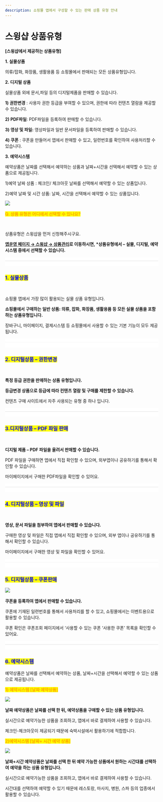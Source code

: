 ```yaml
---
description: 쇼핑몰 앱에서 구성할 수 있는 판매 상품 유형 안내
---
```


# 스윙샵 상품유형

​**\[스윙샵에서 제공하는 상품유형]**

**1. 실물상품**

의류/잡화, 화장품, 생활용품 등 쇼핑몰에서 판매되는 모든 상품유형입니다.

**2. 디지털 상품**

실물상품 외에 문서,파일 등의 디지털제품을 판매할 수 있습니다.

**1) 권한변경** : 사용자 권한 등급을 부여할 수 있으며, 권한에 따라 컨텐츠 열람을 제공할 수 있습니다.

**2) PDF파일**: PDF파일을 등록하여 판매할 수 있습니다.

**3) 영상 및 파일:** 영상파일과 일반 문서파일을 등록하여 판매할 수 있습니다.

**4) 쿠폰** : 쿠폰을 만들어서 앱에서 판매할 수 있고, 일련번호를 확인하여 사용처리할 수 있습니다.

**3. 예약시스템**

예약상품은 날짜를 선택해서 예약하는 상품과 날짜+시간을 선택해서 예약할 수 있는 상품으로 제공됩니다.

1\)예약 날짜 상품 : 체크인/ 체크아웃 날짜를 선택해서 예약할 수 있는 상품입니다.

2\)예약 날짜 및 시간 상품: 날짜, 시간을 선택해서 예약할 수 있는 상품입니다.

![](https://wp.swing2app.co.kr/wp-content/uploads/2018/09/%EC%BA%A1%EC%B2%98-3.png)

<mark style="color:orange;">**Q. 상품 유형은 어디에서 선택할 수 있나요?**</mark>

<div align="left">

<img src="https://wp.swing2app.co.kr/wp-content/uploads/2019/07/%EC%83%81%ED%92%88%EC%9C%A0%ED%98%95.png" alt="">

</div>

상품유형은 스윙샵을 먼저 신청해주시구요.

[**앱운영 페이지 → 스윙샵 → 상품관리**](http://www.swing2app.co.kr/view/store\_product\_management)**로 이동하시면, \*상품유형에서 – 실물, 디지털, 예약시스템 중에서 선택할 수 있습니다.**

![](<../../.gitbook/assets/구분선 (1) (1) (1).PNG>)

### <mark style="color:blue;">1. 실물상품</mark>

<div align="left">

<img src="https://wp.swing2app.co.kr/wp-content/uploads/2019/07/%EC%8B%A4%EB%AC%BC%EC%83%81%ED%92%88.jpg" alt="">

</div>

쇼핑몰 앱에서 가장 많이 활용되는 실물 상품 유형입니다.&#x20;

**쇼핑몰에서 구매하는 일반 상품: 의류, 잡화, 화장품, 생활용품 등 모든 실물 상품을 포함하는 상품유형입니다.**

장바구니, 마이페이지, 결제시스템 등 쇼핑몰에서 사용할 수 있는 기본 기능이 모두 제공 됩니다.&#x20;

![](<../../.gitbook/assets/구분선 (1) (1) (1).PNG>)

### <mark style="color:blue;">**2. 디지털상품 – 권한변경**</mark>

<div align="left">

<img src="https://wp.swing2app.co.kr/wp-content/uploads/2019/07/%EB%94%94%EC%A7%80%ED%84%B8-%EC%83%81%ED%92%88.jpg" alt="">

</div>

**특정 등급 권한을 판매하는 상품 유형입니다.**

**등급변경 상품으로 등급에 따라 컨텐츠 열람 및 구매를 제한할 수 있습니다.**

컨텐츠 구매 사이트에서 자주 사용되는 유형 중 하나 입니다.

![](<../../.gitbook/assets/구분선 (1) (1) (1).PNG>)

### <mark style="color:blue;">3.디지털상품 – PDF 파일 판매</mark>

<div align="left">

<img src="https://wp.swing2app.co.kr/wp-content/uploads/2019/07/%EB%94%94%EC%A7%80%ED%84%B8-%EC%83%81%ED%92%882.png" alt="">

</div>

**디지털 제품 – PDF 파일을 올려서 판매할 수 있습니다.**

PDF 파일을 구매하면 앱에서 직접 확인할 수 있으며, 외부앱이나 공유하기를 통해서 확인할 수 있습니다.

마이페이지에서 구매한 PDF파일을 확인할 수 있어요.

![](<../../.gitbook/assets/구분선 (1) (1) (1).PNG>)

### <mark style="color:blue;">**4. 디지털상품 – 영상 및 파일**</mark>

<div align="left">

<img src="https://wp.swing2app.co.kr/wp-content/uploads/2019/07/%EB%94%94%EC%A7%80%ED%84%B8-%EC%83%81%ED%92%883.jpg" alt="">

</div>

**영상, 문서 파일을 첨부하여 앱에서 판매할 수 있습니다.**

구매한 영상 및 파일은 직접 앱에서 직접 확인할 수 있으며, 외부 앱이나 공유하기를 통해서 확인할 수 있습니다.

마이페이지에서 구매한 영상 및 파일을 확인할 수 있어요.

![](<../../.gitbook/assets/구분선 (1) (1) (1).PNG>)

### <mark style="color:blue;">**5. 디지털상품 – 쿠폰판매**</mark>

![](https://wp.swing2app.co.kr/wp-content/uploads/2019/07/%EB%94%94%EC%A7%80%ED%84%B8-%EC%83%81%ED%92%884.jpg)

**쿠폰을 등록하여 앱에서 판매할 수 있습니다.**

쿠폰에 기재된 일련번호를 통해서 사용처리를 할 수 있고, 쇼핑몰에서는 이벤트용으로 활용할 수 있습니다.

쿠폰 확인은 쿠폰조회 페이지에서 ‘사용할 수 있는 쿠폰  ‘사용한 쿠폰’ 목록을 확인할 수 있어요.

![](<../../.gitbook/assets/구분선 (1) (1) (1).PNG>)

### <mark style="color:blue;">**6. 예약시스템**</mark>

예약상품은 날짜를 선택해서 예약하는 상품, 날짜+시간을 선택해서 예약할 수 있는 상품으로 제공됩니다.



<mark style="color:orange;">**1) 예약시스템 \[날짜 예약상품]**</mark>

![](https://wp.swing2app.co.kr/wp-content/uploads/2019/07/%EC%98%88%EC%95%BD%EB%82%A0%EC%A7%9C%EC%83%81%ED%92%885.png)

**날짜 예약상품은 날짜를 선택 한 뒤, 예약상품을 구매할 수 있는 상품 유형입니다.**&#x20;

실시간으로 예약가능한 상품을 조회하고, 앱에서 바로 결제하여 사용할 수 있습니다.

체크인-체크아웃이 제공되기 때문에 숙박시설에서 활용하기에 적합합니다.



<mark style="color:orange;">**2)예약시스템 \[날짜+ 시간 예약 상품]**</mark>

![](https://wp.swing2app.co.kr/wp-content/uploads/2019/07/%EC%98%88%EC%95%BD%EB%82%A0%EC%A7%9C%EC%8B%9C%EA%B0%84%EC%83%81%ED%92%886.png)

**날짜+시간 예약상품은 날짜를 선택 한 뒤 예약 가능한 상품에서 원하는 시간대를 선택하여 예약을 하는 상품 유형입니다.**&#x20;

실시간으로 예약가능한 상품을 조회하고, 앱에서 바로 결제하여 사용할 수 있습니다.

시간대를 선택하여 예약할 수 있기 때문에 레스토랑, 마사지, 병원, 스파 등의 업종에서 활용할 수 있습니다.
